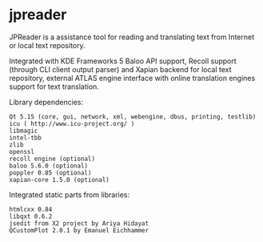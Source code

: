 # jpreader

JPReader is a assistance tool for reading and translating text from Internet or local text repository.

Integrated with KDE Frameworks 5 Baloo API support, Recoll support (through CLI client output parser) and Xapian backend for local text repository, external ATLAS engine interface with online translation engines support for text translation.

Library dependencies:

    Qt 5.15 (core, gui, network, xml, webengine, dbus, printing, testlib)
    icu ( http://www.icu-project.org/ )
    libmagic
    intel-tbb
    zlib
    openssl
    recoll engine (optional)
    baloo 5.6.0 (optional)
    poppler 0.85 (optional)
    xapian-core 1.5.0 (optional)

Integrated static parts from libraries:

    htmlcxx 0.84
    libqxt 0.6.2
    jsedit from X2 project by Ariya Hidayat
    QCustomPlot 2.0.1 by Emanuel Eichhammer

